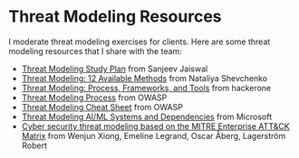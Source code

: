 # **Threat Modeling Resources**

I moderate threat modeling exercises for clients. Here are some threat modeling resources that I share with the team:

* [Threat Modeling Study Plan](https://github.com/jassics/security-study-plan/blob/main/threat-modeling-study-plan.md) from Sanjeev Jaiswal
* [Threat Modeling: 12 Available Methods](https://insights.sei.cmu.edu/blog/threat-modeling-12-available-methods/) from Nataliya Shevchenko
* [Threat Modeling: Process, Frameworks, and Tools](https://www.hackerone.com/knowledge-center/threat-modeling-process-frameworks-and-tools) from hackerone
* [Threat Modeling Process](https://owasp.org/www-community/Threat_Modeling_Process) from OWASP
* [Threat Modeling Cheat Sheet](https://cheatsheetseries.owasp.org/cheatsheets/Threat_Modeling_Cheat_Sheet.html) from OWASP
* [Threat Modeling AI/ML Systems and Dependencies](https://learn.microsoft.com/en-us/security/engineering/threat-modeling-aiml) from Microsoft
* [Cyber security threat modeling based on the MITRE Enterprise ATT&CK Matrix](https://www.researchgate.net/publication/352522645_Cyber_security_threat_modeling_based_on_the_MITRE_Enterprise_ATTCK_Matrix) from Wenjun Xiong, Emeline Legrand, Oscar Åberg, Lagerström Robert
